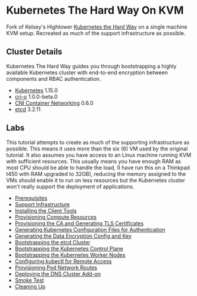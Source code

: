 # Kubernetes The Hard Way On KVM

Fork of Kelsey's Hightower [Kubernetes the Hard Way](https://github.com/kelseyhightower/kubernetes-the-hard-way) on a single machine KVM setup. Recreated as much of the support infrastructure as possible.

## Cluster Details

Kubernetes The Hard Way guides you through bootstrapping a highly available Kubernetes cluster with end-to-end encryption between components and RBAC authentication.

* [Kubernetes](https://github.com/kubernetes/kubernetes) 1.15.0
* [cri-o](https://github.com/cri-o/cri-o) 1.0.0-beta.0
* [CNI Container Networking](https://github.com/containernetworking/cni) 0.6.0
* [etcd](https://github.com/coreos/etcd) 3.2.11

## Labs

This tutorial attempts to create as much of the supporting infrastructure as possible. This means it uses more than the six (6) VM used by the original tutorial. It also assumes you have access to an Linux machine running KVM with sufficient resources. This usually means you have enough RAM as most CPU should be able to handle the load, (I have run this on a Thinkpad t450 with RAM upgraded to 32GB), reducing the memory assigned to the VMs should enable it to run on less resources but the Kubernetes cluster won't really support the deployment of applications. 

* [Prerequisites](docs/01-prerequisites.md)
* [Support Infrastructure](docs/02-support-infrastructure.md)
* [Installing the Client Tools](docs/04-client-tools.md)
* [Provisioning Compute Resources](docs/04-compute-resources.md)
* [Provisioning the CA and Generating TLS Certificates](docs/05-certificate-authority.md)
* [Generating Kubernetes Configuration Files for Authentication](docs/06-kubernetes-configuration-files.md)
* [Generating the Data Encryption Config and Key](docs/07-data-encryption-keys.md)
* [Bootstrapping the etcd Cluster](docs/08-bootstrapping-etcd.md)
* [Bootstrapping the Kubernetes Control Plane](docs/09-bootstrapping-kubernetes-controllers.md)
* [Bootstrapping the Kubernetes Worker Nodes](docs/10-bootstrapping-kubernetes-workers.md)
* [Configuring kubectl for Remote Access](docs/11-configuring-kubectl.md)
* [Provisioning Pod Network Routes](docs/12-pod-network-routes.md)
* [Deploying the DNS Cluster Add-on](docs/13-dns-addon.md)
* [Smoke Test](docs/14-smoke-test.md)
* [Cleaning Up](docs/15-cleanup.md)
